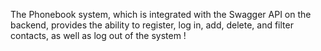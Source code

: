 The Phonebook system, which is integrated with the Swagger API on the backend, provides the ability to register, log in, add, delete, and filter contacts, as well as log out of the system !
